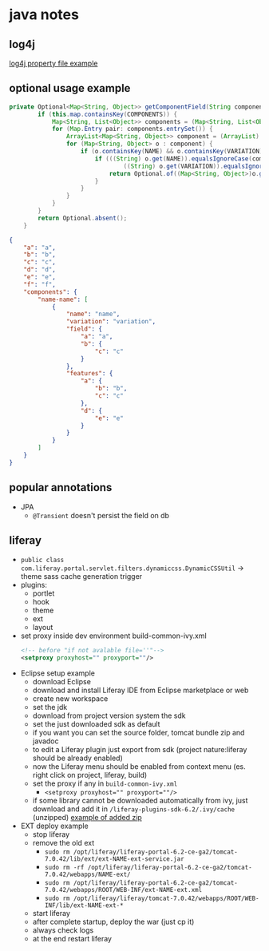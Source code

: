 # java notes

## log4j

[log4j property file example](https://github.com/simon387/Log4jEx/blob/master/src/main/resources/log4j.properties)

## optional usage example

```java
private Optional<Map<String, Object>> getComponentField(String componentName, String componentVariation, String field) {
		if (this.map.containsKey(COMPONENTS)) {
			Map<String, List<Object>> components = (Map<String, List<Object>>) this.map.get(COMPONENTS);
			for (Map.Entry pair: components.entrySet()) {
				ArrayList<Map<String, Object>> component = (ArrayList) pair.getValue();
				for (Map<String, Object> o : component) {
					if (o.containsKey(NAME) && o.containsKey(VARIATION) && o.containsKey(field)) {
						if (((String) o.get(NAME)).equalsIgnoreCase(componentName) &&
								((String) o.get(VARIATION)).equalsIgnoreCase(componentVariation)) {
							return Optional.of((Map<String, Object>)o.get(field));
						}
					}
				}
			}
		}
		return Optional.absent();
	}
```
```json
{
	"a": "a",
	"b": "b",
	"c": "c",
	"d": "d",
	"e": "e",
	"f": "f",
	"components": {
		"name-name": [
			{
				"name": "name",
				"variation": "variation",
				"field": {
					"a": "a",
					"b": {
						"c": "c"
					}
				},
				"features": {
					"a": {
						"b": "b",
						"c": "c"
					},
					"d": {
						"e": "e"
					}
				}
			}
		]
	}
}
```

## popular annotations

+ JPA
  + ```@Transient``` doesn't persist the field on db

## liferay

+ ```public class com.liferay.portal.servlet.filters.dynamiccss.DynamicCSSUtil``` -> theme sass cache generation trigger
+ plugins:
  + portlet
  + hook
  + theme
  + ext
  + layout
+ set proxy inside dev environment
  build-common-ivy.xml
  ```xml
  <!-- before "if not avalable file=''"-->
  <setproxy proxyhost="" proxyport=""/>
  ```
+ Eclipse setup example
  + download Eclipse
  + download and install Liferay IDE from Eclipse marketplace or web
  + create new workspace
  + set the jdk
  + download from project version system the sdk
  + set the just downloaded sdk as default
  + if you want you can set the source folder, tomcat bundle zip and javadoc
  + to edit a Liferay plugin just export from sdk (project nature:liferay should be already enabled)
  + now the Liferay menu should be enabled from context menu (es. right click on project, liferay, build)
  + set the proxy if any in ```build-common-ivy.xml```
    + ```<setproxy proxyhost="" proxyport=""/>```
  + if some library cannot be downloaded automatically from ivy, just download and add it in ```/liferay-plugins-sdk-6.2/.ivy/cache``` (unzipped) [example of added zip](https://github.com/simon387/job_note/blob/master/java/jars/biz.zip)
+ EXT deploy example
  + stop liferay
  + remove the old ext
    + ```sudo rm /opt/liferay/liferay-portal-6.2-ce-ga2/tomcat-7.0.42/lib/ext/ext-NAME-ext-service.jar```
    + ```sudo rm -rf /opt/liferay/liferay-portal-6.2-ce-ga2/tomcat-7.0.42/webapps/NAME-ext/```
    + ```sudo rm /opt/liferay/liferay-portal-6.2-ce-ga2/tomcat-7.0.42/webapps/ROOT/WEB-INF/ext-NAME-ext.xml```
    + ```sudo rm /opt/liferay/liferay/tomcat-7.0.42/webapps/ROOT/WEB-INF/lib/ext-NAME-ext-*```
  + start liferay
  + after complete startup, deploy the war (just cp it)
  + always check logs
  + at the end restart liferay
